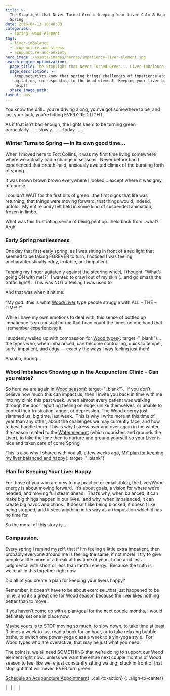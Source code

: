 ```yaml
---
title: >-
  The Stoplight that Never Turned Green: Keeping Your Liver Calm & Happy in
  Spring
date: 2016-04-13 10:48:00
categories:
  - spring--wood-element
tags:
  - liver-imbalance
  - acupuncture-and-stress
  - acupuncture-and-anxiety
hero_image: /assets/images/heroes/impatience-liver-element.jpg
search_engine_optimization:
  page_title: The Stoplight that Never Turned Green... Liver Imbalance as Spring Hits
  page_description: >-
    Acupuncturists know that spring brings challenges of impatience and
    agitation, corresponding to the Wood element. Keeping your liver balanced
    helps!
  share_image_path:
layout: post
---
```


You know the drill…you’re driving along, you’ve got somewhere to be, and just your luck, you’re hitting EVERY RED LIGHT.

As if that isn’t bad enough, the lights seem to be turning green particularly……&nbsp; slowly&nbsp; …..&nbsp; today&nbsp; …..

### Winter Turns to Spring — in its own good time…

When I moved here to Fort Collins, it was my first time living somewhere where we actually had a change in seasons.&nbsp; Never before had I experienced that breath-held, anxiously awaited climax of the bursting forth of spring.

It was brown brown brown everywhere I looked….except where it was grey, of course.

I couldn’t WAIT for the first bits of green…the first signs that life was returning, that things were moving forward, that things would, indeed, unfold.&nbsp; My entire body felt held in some kind of suspended animation, frozen in limbo.

What was this frustrating sense of being pent up…held back from…what?&nbsp; Argh!

### Early Spring restlessness

One day that first early spring, as I was sitting in front of a red light that seemed to be taking FOREVER to turn, I noticed I was feeling uncharacteristically edgy, irritable, and impatient.&nbsp;

Tapping my finger agitatedly against the steering wheel, I thought, “What’s going ON with me!?”&nbsp; I wanted to crawl out of my skin (…and go smash the traffic light!).&nbsp; This was NOT a feeling I was used to.

And that was when it hit me:&nbsp;

“My god…this is what [Wood/Liver](http://www.wisdomwaysacupuncture.com/2011/03/21/its-wood-season-tips-for-keeping-your-liver-happy-this-spring/) type people struggle with ALL – THE – TIME!!!”

While I have my own emotions to deal with, this sense of bottled up impatience is so unusual for me that I can count the times on one hand that I remember experiencing it.

I suddenly welled up with compassion for [Wood types](/2018/03/10/wood-element-spring-acupuncture-theory-video-tips-to-keep-your-wood-element-balanced-as-we-head-into-spring/){: target="_blank"}…the types who, when imbalanced, can become controlling, quick to temper, surly, impatient, and edgy — exactly the ways I was feeling just then!

Aaaahh, Spring…

### Wood Imbalance Showing up in the Acupuncture Clinic – Can you relate?

So here we are again in [Wood season](/2018/03/15/ready-set-wood-season-tips-for-staying-balanced-in-spring/){: target="_blank"}.&nbsp; If you don’t believe how much this can impact us, then I invite you back in time with me into my clinic this past week…when almost every patient was walking through the door reporting feeling on edge, unlike themselves, or unable to control their frustration, anger, or depression. The Wood energy just slammed us, big time, last week.&nbsp; This is why I write more at this time of year than any other, about the challenges we may currently face, and how to best handle them. This is why I stress over and over again in the winter, the season related to the [Water element](http://www.wisdomwaysacupuncture.com/2018/01/12/the-depths-of-water-will-keep-you-balanced-this-winter/) (which nourishes and grounds the Liver), to take the time then to nurture and ground yourself so your Liver is nice and taken care of come Spring.

This is also why I shared with you all, a few weeks ago, [MY plan for keeping my liver balanced and happy](/2011/04/02/why-am-i-dressed-like-that-in-the-clinic-or-keeping-my-wood-element-happy/){: target="_blank"}

### Plan for Keeping Your Liver Happy

For those of you who are new to my practice or emails/blog, the Liver/Wood energy is about moving forward.&nbsp; It’s about goals, a vision for where we’re headed, and moving full steam ahead.&nbsp; That’s why, when balanced, it can make big things happen in our lives…and why, when imbalanced, it can create big havoc and chaos.&nbsp; It doesn’t like being blocked, it doesn’t like being stopped, and it sees anything in its way as an imposition which it has no time for.

So the moral of this story is…

### Compassion.

Every spring I remind myself, that if I’m feeling a little extra impatient, then probably everyone around me is feeling the same, if not more!&nbsp; I try to give people a little more of a break at this time of year…to be a bit less judgmental with short or less than tactful energy.&nbsp; Because the truth is, we’re all in this together right now.

Did all of you create a plan for keeping your livers happy?

Remember, it doesn’t have to be about exercise…that just happened to be mine, and it’s a great one for Wood season because the liver likes nothing better than to move.

If you haven’t come up with a plan/goal for the next couple months, I would definitely set one in place now.

Maybe yours is to STOP moving so much, to slow down, to take time at least 3 times a week to just read a book for an hour, or to take relaxing bubble baths, to switch one power-yoga class a week to a yin-yoga style.&nbsp; For Wood types who are overactive, that may be just what you need.

The point is, we all need SOMETHING that we’re doing to support our Wood element right now…unless we want the entire next couple months of Wood season to feel like we’re just constantly sitting waiting, stuck in front of that stoplight that will never, EVER turn green.

[Schedule an Acupuncture Appointment](/make-an-appointment/){: .call-to-action}
{: .align-to-center}

| &nbsp; |
| &nbsp; |